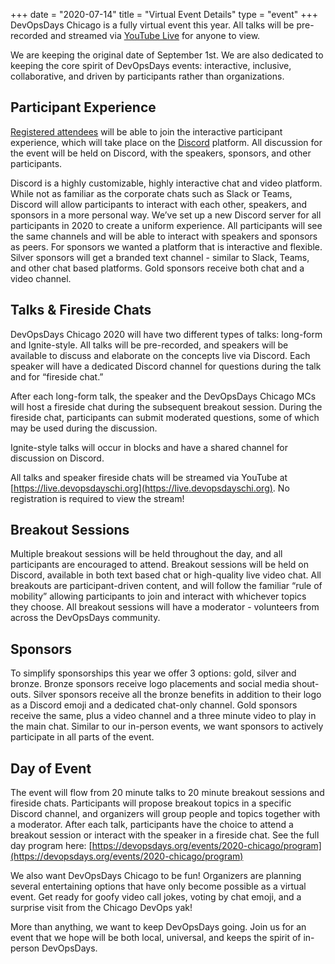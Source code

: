 +++
date = "2020-07-14"
title = "Virtual Event Details"
type = "event"
+++
DevOpsDays Chicago is a fully virtual event this year. All talks will be pre-recorded and streamed via [YouTube Live](https://live.devopsdayschi.org) for anyone to view.

We are keeping the original date of September 1st. We are also dedicated to keeping the core spirit of DevOpsDays events: interactive, inclusive, collaborative, and driven by participants rather than organizations.

## Participant Experience

[Registered attendees](https://event.devopsdayschi.org) will be able to join the interactive participant experience, which will take place on the [Discord](https://discord.com/new) platform. All discussion for the event will be held on Discord, with the speakers, sponsors, and other participants.

Discord is a highly customizable, highly interactive chat and video platform. While not as familiar as the corporate chats such as Slack or Teams, Discord will allow participants to interact with each other, speakers, and sponsors in a more personal way. We’ve set up a new Discord server for all participants in 2020 to create a uniform experience. All participants will see the same channels and will be able to interact with speakers and sponsors as peers. For sponsors we wanted a platform that is interactive and flexible. Silver sponsors will get a branded text channel - similar to Slack, Teams, and other chat based platforms. Gold sponsors receive both chat and a video channel.

## Talks & Fireside Chats

DevOpsDays Chicago 2020 will have two different types of talks: long-form and Ignite-style. All talks will be pre-recorded, and speakers will be available to discuss and elaborate on the concepts live via Discord. Each speaker will have a dedicated Discord channel for questions during the talk and for “fireside chat.”

After each long-form talk, the speaker and the DevOpsDays Chicago MCs will host a fireside chat during the subsequent breakout session. During the fireside chat, participants can submit moderated questions, some of which may be used during the discussion.

Ignite-style talks will occur in blocks and have a shared channel for discussion on Discord.

All talks and speaker fireside chats will be streamed via YouTube at [https://live.devopsdayschi.org](https://live.devopsdayschi.org). No registration is required to view the stream!

## Breakout Sessions

Multiple breakout sessions will be held throughout the day, and all participants are encouraged to attend. Breakout sessions will be held on Discord, available in both text based chat or high-quality live video chat. All breakouts are participant-driven content, and will follow the familiar “rule of mobility” allowing participants to join and interact with whichever topics they choose. All breakout sessions will have a moderator -  volunteers from across the DevOpsDays community.  

## Sponsors

To simplify sponsorships this year we offer 3 options: gold, silver and bronze. Bronze sponsors receive logo placements and social media shout-outs. Silver sponsors receive all the bronze benefits in addition to their logo as a Discord emoji and a dedicated chat-only channel. Gold sponsors receive the same, plus a video channel and a three minute video to play in the main chat. Similar to our in-person events, we want sponsors to actively participate in all parts of the event. 

## Day of Event

The event will flow from 20 minute talks to 20 minute breakout sessions and fireside chats. Participants will propose breakout topics in a specific Discord channel, and organizers will group people and topics together with a moderator. After each talk, participants have the choice to attend a breakout session or interact with the speaker in a fireside chat. See the full day program here: [https://devopsdays.org/events/2020-chicago/program](https://devopsdays.org/events/2020-chicago/program)

We also want DevOpsDays Chicago to be fun! Organizers are planning several entertaining options that have only become possible as a virtual event. Get ready for goofy video call jokes, voting by chat emoji, and a surprise visit from the Chicago DevOps yak!

More than anything, we want to keep DevOpsDays going. Join us for an event that we hope will be both local, universal, and keeps the spirit of in-person DevOpsDays.

